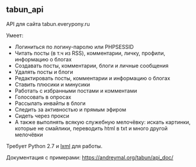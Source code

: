 tabun_api
---------

API для сайта tabun.everypony.ru

Умеет:

* Логиниться по логину-паролю или PHPSESSID
* Читать посты (в т.ч из RSS), комментарии, личку, профили, информацию о блогах
* Создавать посты, комментарии, блоги и личные сообщения
* Удалять посты и блоги
* Редактировать посты, комментарии и информацию о блогах
* Ставить плюсики и минусики
* Работать с избранными постами и комментами
* Голосовать в опросах
* Рассылать инвайты в блоги
* Следить за активностью и прямым эфиром
* Сидеть через прокси
* А также выполнять всякую служебную мелочёвку: искать картинки, которые не смайлики, переводить html в txt и много другой мелочёвки

Требует Python 2.7 и [lxml](http://lxml.de/) для работы.

Документация с примерами: https://andreymal.org/tabun/api_doc/
